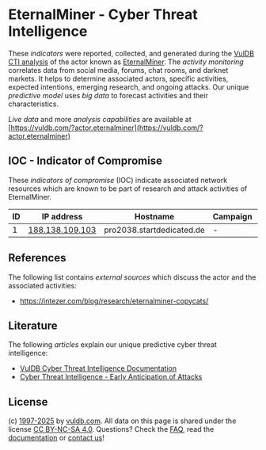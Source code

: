 # EternalMiner - Cyber Threat Intelligence

These _indicators_ were reported, collected, and generated during the [VulDB CTI analysis](https://vuldb.com/?kb.cti) of the actor known as [EternalMiner](https://vuldb.com/?actor.eternalminer). The _activity monitoring_ correlates data from social media, forums, chat rooms, and darknet markets. It helps to determine associated actors, specific activities, expected intentions, emerging research, and ongoing attacks. Our unique _predictive model_ uses _big data_ to forecast activities and their characteristics.

_Live data_ and more _analysis capabilities_ are available at [https://vuldb.com/?actor.eternalminer](https://vuldb.com/?actor.eternalminer)

## IOC - Indicator of Compromise

These _indicators of compromise_ (IOC) indicate associated network resources which are known to be part of research and attack activities of EternalMiner.

ID | IP address | Hostname | Campaign | Confidence
-- | ---------- | -------- | -------- | ----------
1 | [188.138.109.103](https://vuldb.com/?ip.188.138.109.103) | pro2038.startdedicated.de | - | High

## References

The following list contains _external sources_ which discuss the actor and the associated activities:

* https://intezer.com/blog/research/eternalminer-copycats/

## Literature

The following _articles_ explain our unique predictive cyber threat intelligence:

* [VulDB Cyber Threat Intelligence Documentation](https://vuldb.com/?kb.cti)
* [Cyber Threat Intelligence - Early Anticipation of Attacks](https://www.scip.ch/en/?labs.20201022)

## License

(c) [1997-2025](https://vuldb.com/?kb.changelog) by [vuldb.com](https://vuldb.com/?kb.about). All data on this page is shared under the license [CC BY-NC-SA 4.0](https://creativecommons.org/licenses/by-nc-sa/4.0/). Questions? Check the [FAQ](https://vuldb.com/?kb.faq), read the [documentation](https://vuldb.com/?kb) or [contact us](https://vuldb.com/?contact)!
